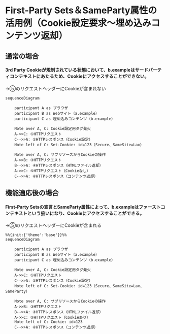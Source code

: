 # First-Party Sets＆SameParty属性の活用例（Cookie設定要求〜埋め込みコンテンツ返却）

## 通常の場合
#### 3rd Party Cookieが規制されている状態において、b.exampleはサードパーティコンテキストにあたるため、Cookieにアクセスすることができない。

 →⑤のリクエストヘッダーにCookieが含まれない
```mermaid
sequenceDiagram

    participant A as ブラウザ
    participant B as Webサイト（a.example）
    participant C as 埋め込みコンテンツ（b.example）

    Note over A, C: Cookie設定用タグ発火
    A->>C: ①HTTPリクエスト
    C-->>A: ②HTTPレスポンス（Cookie設定）
    Note left of C: Set-Cookie: id=123（Secure、SameSite=Lax）

    Note over A, C: サブリソースからCookieの操作
    A->>B: ③HTTPリクエスト
    B-->>A: ④HTTPレスポンス（HTMLファイル返却）
    A->>C: ⑤HTTPリクエスト（Cookieなし）
    C-->>A: ⑥HTTPレスポンス（コンテンツ返却）
```


## 機能適応後の場合
#### First-Party Setsの宣言とSameParty属性によって、b.exampleはファーストコンテキストという扱いになり、Cookieにアクセスすることができる。

→⑤のリクエストヘッダーにCookieが含まれる
```mermaid
%%{init:{'theme':'base'}}%%
sequenceDiagram

    participant A as ブラウザ
    participant B as Webサイト（a.example）
    participant C as 埋め込みコンテンツ（b.example）

    Note over A, C: Cookie設定用タグ発火
    A->>C: ①HTTPリクエスト
    C-->>A: ②HTTPレスポンス（Cookie設定）
    Note left of C: Set-Cookie: id=123（Secure、SameSite=Lax、 SameParty）

    Note over A, C: サブリソースからCookieの操作
    A->>B: ③HTTPリクエスト
    B-->>A: ④HTTPレスポンス（HTMLファイル返却）
    A->>C: ⑤HTTPリクエスト（Cookieあり）
    Note left of C: Cookie: id=123
    C-->>A: ⑥HTTPレスポンス（コンテンツ返却）
```